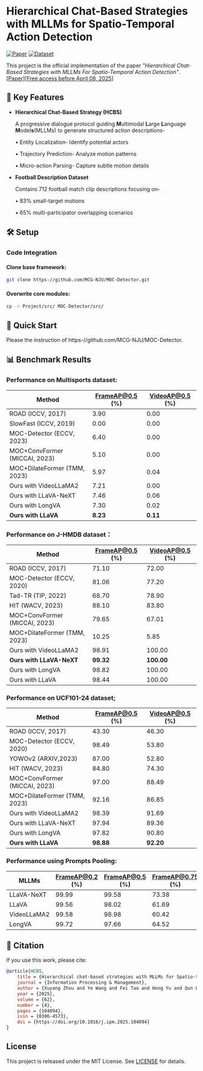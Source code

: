 
# Hierarchical Chat-Based Strategies with MLLMs for Spatio-Temporal Action Detection
[![Paper](https-//img.shields.io/badge/IPM-Paper-<COLOR>.svg)](https-//doi.org/10.1016/j.ipm.2025.104094) 
[![Dataset](https-//img.shields.io/badge/Dataset-Football_Description-red)](Data/)

This project is the official implementation of the paper _"Hierarchical Chat-Based Strategies with MLLMs For Spatio-Temporal Action Detection"_.
[[Paper](https-//doi.org/10.1016/j.ipm.2025.104094)][[Free access before April 08, 2025](https-//authors.elsevier.com/c/1kdLU15hYd-jQk)]

## 🏈 Key Features
- **Hierarchical Chat-Based Strategy (HCBS)**
  
  A progressive dialogue protocol guiding **M**ultimodal **L**arge **L**anguage **M**odel**s**(MLLMs) to generate structured action descriptions-
  
    • Entity Localization- Identify potential actors

    • Trajectory Prediction- Analyze motion patterns

    • Micro-action Parsing- Capture subtle motion details

- **Football Description Dataset**
  
  Contains 712 football match clip descriptions  focusing on-
  
    • 83% small-target motions

    • 65% multi-participator overlapping scenarios



## 🛠️ Setup
### Code Integration
#### Clone base framework:
```bash
git clone https-//github.com/MCG-NJU/MOC-Detector.git
```

#### Overwrite core modules:
```bash
cp -r Project/src/ MOC-Detector/src/
```

## 🚀 Quick Start
Please the instruction of https-//github.com/MCG-NJU/MOC-Detector.


## 📊 Benchmark Results
### Performance on Multisports dataset:
|  Method                       | FrameAP@0.5 (%) | VideoAP@0.5 (%) |
| ----------------------------- | --------------- | --------------- |
| ROAD (ICCV, 2017)             | 3.90            | 0.00            |
| SlowFast (ICCV, 2019)         | 0.00            | 0.00            |
| MOC-Detector (ECCV, 2023)     | 6.40            | 0.00            |
| MOC+ConvFormer (MICCAI, 2023) | 5.10            | 0.00            |
| MOC+DilateFormer (TMM, 2023)  | 5.97            | 0.04            |
| Ours with VideoLLaMA2         | 7.21            | 0.00            |
| Ours with LLaVA-NeXT          | 7.46            | 0.06            |
| Ours with LongVA              | 7.30            | 0.02            |
| **Ours with LLaVA**           | **8.23**        | **0.11**        |


### Performance on J-HMDB dataset：
| Method                          | FrameAP@0.5 (%) | VideoAP@0.5 (%) |
|---------------------------------|-----------------|-----------------|
| ROAD (ICCV, 2017)               | 71.10           | 72.00           |
| MOC-Detector (ECCV, 2020)       | 81.06           | 77.20           |
| Tad-TR (TIP, 2022)              | 68.70           | 78.90           |
| HIT (WACV, 2023)                | 88.10           | 83.80           |
| MOC+ConvFormer (MICCAI, 2023)   | 79.65           | 67.01           |
| MOC+DilateFormer (TMM, 2023)    | 10.25           | 5.85            |
| Ours with VideoLLaMA2           | 98.91           | 100.00          |
| **Ours with LLaVA-NeXT**        | **99.32**       | **100.00**      |
| Ours with LongVA                | 98.82           | 100.00          |
| Ours with LLaVA                 | 98.44           | 100.00          |

### Performance on UCF101-24 dataset;
| Method                          | FrameAP@0.5 (%) | VideoAP@0.5 (%) |
|---------------------------------|-----------------|-----------------|
| ROAD (ICCV, 2017)               | 43.30           | 46.30           |
| MOC-Detector (ECCV, 2020)       | 98.49           | 53.80           |
| YOWOv2 (ARXIV,2023)             | 87.00           | 52.80           |
| HIT (WACV, 2023)                | 84.80           | 74.30           |
| MOC+ConvFormer (MICCAI, 2023)   | 97.00           | 88.49           |
| MOC+DilateFormer (TMM, 2023)    | 92.16           | 86.85           |
| Ours with VideoLLaMA2           | 98.39           | 91.69           |
| Ours with LLaVA-NeXT            | 97.94           | 89.36           |
| Ours with LongVA                | 97.82           | 90.80           |
| **Ours with LLaVA**             | **98.88**       | **92.20**       |

### Performance using Prompts Pooling:
| MLLMs       | FrameAP@0.2 (%) | FrameAP@0.5 (%) | FrameAP@0.75 (%) | VideoAP@0.2 (%) | VideoAP@0.5 (%) | VideoAP@0.75 (%) |
|-------------|-----------------|-----------------|------------------|-----------------|-----------------|------------------|
| LLaVA-NeXT  | 99.99           | 99.58           | 73.38            | 100.00          | 100.00          | 86.79            |
| LLaVA       | 99.56           | 98.02           | 61.69            | 100.00          | 100.00          | 79.79            |
| VideoLLaMA2 | 99.58           | 98.98           | 60.42            | 100.00          | 100.00          | 75.49            |
| LongVA      | 99.72           | 97.66           | 64.52            | 100.00          | 100.00          | 67.01            |

## 📜 Citation
If you use this work, please cite:
```bibtex
@article{HCBS,
    title = {Hierarchical chat-based strategies with MLLMs for Spatio-temporal action detection},
    journal = {Information Processing & Management},
    author = {Xuyang Zhou and Ye Wang and Fei Tao and Hong Yu and Qun Liu},
    year = {2025},
    volume = {62},
    number = {4},
    pages = {104094},
    issn = {0306-4573},
    doi = {https-//doi.org/10.1016/j.ipm.2025.104094}
}
```

## License
This project is released under the MIT License. See [LICENSE](LICENSE) for details.
